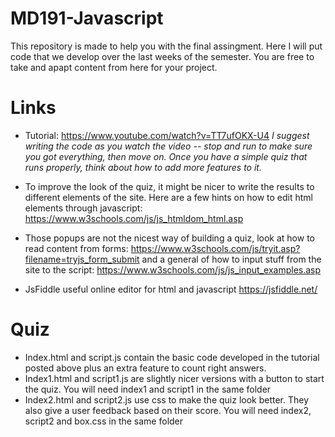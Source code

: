# MD191-Javascript

This repository is made to help you with the final assingment. Here I will put code that we develop over the last weeks of the semester. You are free to take and apapt content from here for your project.

# Links
- Tutorial:
https://www.youtube.com/watch?v=TT7ufOKX-U4 
*I suggest writing the code as you watch the video -- stop and run to make sure you got everything, then move on. Once you have a simple quiz that runs properly, think about how to add more features to it.*


- To improve the look of the quiz, it might be nicer to write the results to different elements of the site. Here are a few hints on how to edit html elements through javascript: 
https://www.w3schools.com/js/js_htmldom_html.asp

- Those popups are not the nicest way of building a quiz, look at how to read content from forms: 
https://www.w3schools.com/js/tryit.asp?filename=tryjs_form_submit  and a general of how to input stuff from the site to the script: https://www.w3schools.com/js/js_input_examples.asp

- JsFiddle
useful online editor for html and javascript https://jsfiddle.net/


# Quiz
- Index.html and script.js contain the basic code developed in the tutorial posted above plus an extra feature to count right answers. 
- Index1.html and script1.js are slightly nicer versions with a button to start the quiz. You will need index1 and script1 in the same folder
- Index2.html and script2.js use css to make the quiz look better. They also give a user feedback based on their score. You will need index2, script2 and box.css in the same folder
